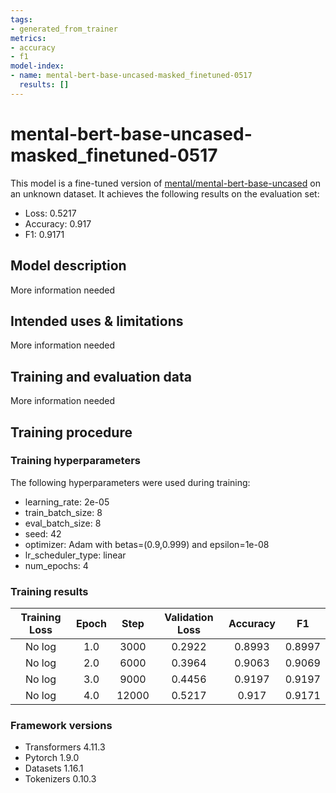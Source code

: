 ```yaml
---
tags:
- generated_from_trainer
metrics:
- accuracy
- f1
model-index:
- name: mental-bert-base-uncased-masked_finetuned-0517
  results: []
---
```


<!-- This model card has been generated automatically according to the information the Trainer had access to. You
should probably proofread and complete it, then remove this comment. -->

# mental-bert-base-uncased-masked_finetuned-0517

This model is a fine-tuned version of [mental/mental-bert-base-uncased](https://huggingface.co/mental/mental-bert-base-uncased) on an unknown dataset.
It achieves the following results on the evaluation set:
- Loss: 0.5217
- Accuracy: 0.917
- F1: 0.9171

## Model description

More information needed

## Intended uses & limitations

More information needed

## Training and evaluation data

More information needed

## Training procedure

### Training hyperparameters

The following hyperparameters were used during training:
- learning_rate: 2e-05
- train_batch_size: 8
- eval_batch_size: 8
- seed: 42
- optimizer: Adam with betas=(0.9,0.999) and epsilon=1e-08
- lr_scheduler_type: linear
- num_epochs: 4

### Training results

| Training Loss | Epoch | Step  | Validation Loss | Accuracy | F1     |
|:-------------:|:-----:|:-----:|:---------------:|:--------:|:------:|
| No log        | 1.0   | 3000  | 0.2922          | 0.8993   | 0.8997 |
| No log        | 2.0   | 6000  | 0.3964          | 0.9063   | 0.9069 |
| No log        | 3.0   | 9000  | 0.4456          | 0.9197   | 0.9197 |
| No log        | 4.0   | 12000 | 0.5217          | 0.917    | 0.9171 |


### Framework versions

- Transformers 4.11.3
- Pytorch 1.9.0
- Datasets 1.16.1
- Tokenizers 0.10.3
